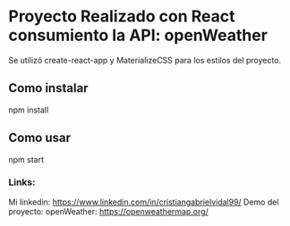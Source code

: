 # Proyecto Realizado con React consumiento la API: openWeather
Se utilizó create-react-app y  MaterializeCSS para los estilos del proyecto.

## Como instalar
npm install 

## Como usar
npm start

### Links:

Mi linkedin: https://www.linkedin.com/in/cristiangabrielvidal99/
Demo del proyecto: 
openWeather: https://openweathermap.org/
 
